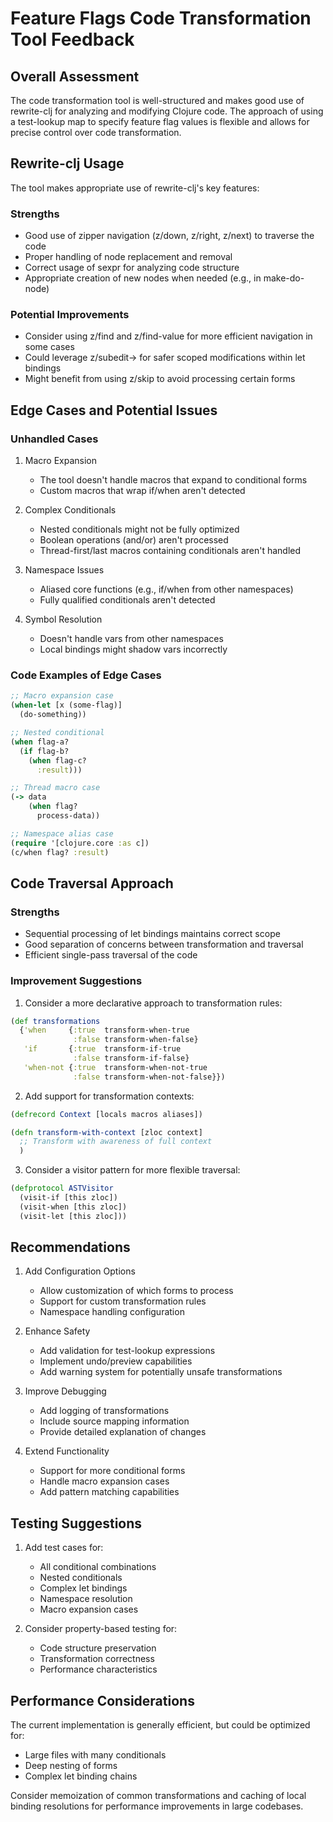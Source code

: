 # Feature Flags Code Transformation Tool Feedback

## Overall Assessment
The code transformation tool is well-structured and makes good use of rewrite-clj for analyzing and modifying Clojure code. The approach of using a test-lookup map to specify feature flag values is flexible and allows for precise control over code transformation.

## Rewrite-clj Usage
The tool makes appropriate use of rewrite-clj's key features:

### Strengths
- Good use of zipper navigation (z/down, z/right, z/next) to traverse the code
- Proper handling of node replacement and removal
- Correct usage of sexpr for analyzing code structure
- Appropriate creation of new nodes when needed (e.g., in make-do-node)

### Potential Improvements
- Consider using z/find and z/find-value for more efficient navigation in some cases
- Could leverage z/subedit-> for safer scoped modifications within let bindings
- Might benefit from using z/skip to avoid processing certain forms

## Edge Cases and Potential Issues

### Unhandled Cases
1. Macro Expansion
   - The tool doesn't handle macros that expand to conditional forms
   - Custom macros that wrap if/when aren't detected

2. Complex Conditionals
   - Nested conditionals might not be fully optimized
   - Boolean operations (and/or) aren't processed
   - Thread-first/last macros containing conditionals aren't handled

3. Namespace Issues
   - Aliased core functions (e.g., if/when from other namespaces)
   - Fully qualified conditionals aren't detected

4. Symbol Resolution
   - Doesn't handle vars from other namespaces
   - Local bindings might shadow vars incorrectly

### Code Examples of Edge Cases

```clojure
;; Macro expansion case
(when-let [x (some-flag)] 
  (do-something))

;; Nested conditional
(when flag-a?
  (if flag-b?
    (when flag-c?
      :result)))

;; Thread macro case
(-> data
    (when flag?
      process-data))

;; Namespace alias case
(require '[clojure.core :as c])
(c/when flag? :result)
```

## Code Traversal Approach

### Strengths
- Sequential processing of let bindings maintains correct scope
- Good separation of concerns between transformation and traversal
- Efficient single-pass traversal of the code

### Improvement Suggestions

1. Consider a more declarative approach to transformation rules:
```clojure
(def transformations
  {'when     {:true  transform-when-true
              :false transform-when-false}
   'if       {:true  transform-if-true
              :false transform-if-false}
   'when-not {:true  transform-when-not-true
              :false transform-when-not-false}})
```

2. Add support for transformation contexts:
```clojure
(defrecord Context [locals macros aliases])

(defn transform-with-context [zloc context]
  ;; Transform with awareness of full context
  )
```

3. Consider a visitor pattern for more flexible traversal:
```clojure
(defprotocol ASTVisitor
  (visit-if [this zloc])
  (visit-when [this zloc])
  (visit-let [this zloc]))
```

## Recommendations

1. Add Configuration Options
   - Allow customization of which forms to process
   - Support for custom transformation rules
   - Namespace handling configuration

2. Enhance Safety
   - Add validation for test-lookup expressions
   - Implement undo/preview capabilities
   - Add warning system for potentially unsafe transformations

3. Improve Debugging
   - Add logging of transformations
   - Include source mapping information
   - Provide detailed explanation of changes

4. Extend Functionality
   - Support for more conditional forms
   - Handle macro expansion cases
   - Add pattern matching capabilities

## Testing Suggestions

1. Add test cases for:
   - All conditional combinations
   - Nested conditionals
   - Complex let bindings
   - Namespace resolution
   - Macro expansion cases

2. Consider property-based testing for:
   - Code structure preservation
   - Transformation correctness
   - Performance characteristics

## Performance Considerations

The current implementation is generally efficient, but could be optimized for:
- Large files with many conditionals
- Deep nesting of forms
- Complex let binding chains

Consider memoization of common transformations and caching of local binding resolutions for performance improvements in large codebases.
